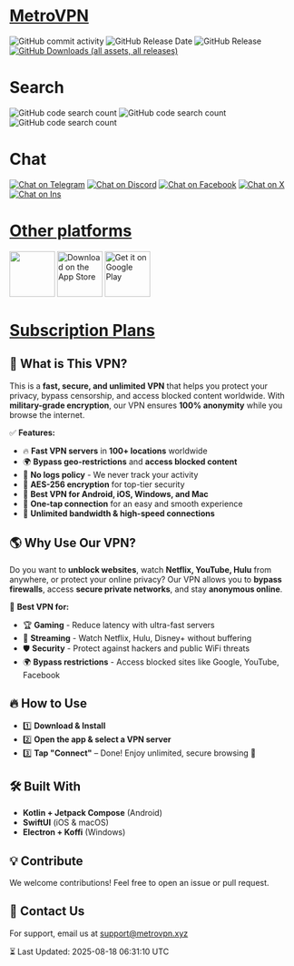 # [MetroVPN](https://metrovpn.net)
![GitHub commit activity](https://img.shields.io/github/commit-activity/m/SAILFISH-PTE-LTD/MetroVPN-Windows?logo=github)
![GitHub Release Date](https://img.shields.io/github/release-date/SAILFISH-PTE-LTD/MetroVPN-Windows?display_date=published_at&logo=github)
![GitHub Release](https://img.shields.io/github/v/release/SAILFISH-PTE-LTD/MetroVPN-Windows?logo=github)
[![GitHub Downloads (all assets, all releases)](https://img.shields.io/github/downloads/SAILFISH-PTE-LTD/MetroVPN-Windows/total?logo=github)](https://github.com/SAILFISH-PTE-LTD/MetroVPN-Windows/releases)

# Search

![GitHub code search count](https://img.shields.io/github/search?query=metrovpn&logo=github)
![GitHub code search count](https://img.shields.io/github/search?query=metro&logo=github)
![GitHub code search count](https://img.shields.io/github/search?query=vpn&logo=github)

# Chat

[![Chat on Telegram](https://img.shields.io/badge/Chat%20on-Telegram-brightgreen.svg?logo=telegram&logoColor=white)](https://t.me/+T8hoAp1EWoE2YTVl)
[![Chat on Discord](https://img.shields.io/badge/Chat%20on-Discord-brightgreen.svg?logo=Discord&logoColor=white)](https://discord.gg/3Vh6RH7fxp)
[![Chat on Facebook](https://img.shields.io/badge/Chat%20on-Facebook-brightgreen.svg?logo=Facebook&logoColor=white)](https://www.facebook.com/profile.php?id=100090232350069)
[![Chat on X](https://img.shields.io/badge/Chat%20on-X-brightgreen.svg?logo=X&logoColor=white)](https://x.com/theMetroVPN)
[![Chat on Ins](https://img.shields.io/badge/Chat%20on-Instagram-brightgreen.svg?logo=instagram&logoColor=white)](https://www.instagram.com/metrovpn)

# [Other platforms](https://metrovpn.app/download?utm_medium=github)
<a href="https://apps.microsoft.com/detail/xp8c6fpmdk4rwh?mode=direct"><img src="https://get.microsoft.com/images/en-us%20dark.svg" height="80" style="display: inline-block; "/></a>
<a href="https://apps.apple.com/us/app/metrovpn-fast-private-vpn/id1593348413?itscg=30200&itsct=apps_box_badge&mttnsubad=1593348413"><img src="https://toolbox.marketingtools.apple.com/api/v2/badges/download-on-the-app-store/black/en-us?releaseDate=1642464000" alt="Download on the App Store" height="80" style="display: inline-block; "/></a>
<a href='https://play.google.com/store/apps/details?id=xyz.security.vpn.android.metro&pcampaignid=pcampaignidMKT-Other-global-all-co-prtnr-py-PartBadge-Mar2515-1'><img alt='Get it on Google Play' src='https://play.google.com/intl/en_us/badges/static/images/badges/en_badge_web_generic.png' height="80" style="display: inline-block; "/></a>

# [Subscription Plans](https://metrovpn.co/payment?utm_medium=github)

## 🚀 What is This VPN?

This is a **fast, secure, and unlimited VPN** that helps you protect your privacy, bypass censorship, and access blocked content worldwide.
With **military-grade encryption**, our VPN ensures **100% anonymity** while you browse the internet.

✅ **Features:**

- 🔥 **Fast VPN servers** in **100+ locations** worldwide
- 🌍 **Bypass geo-restrictions** and **access blocked content**
- 🔐 **No logs policy** - We never track your activity
- 🔑 **AES-256 encryption** for top-tier security
- 📱 **Best VPN for Android, iOS, Windows, and Mac**
- 🚀 **One-tap connection** for an easy and smooth experience
- 🔄 **Unlimited bandwidth & high-speed connections**

## 🌎 Why Use Our VPN?

Do you want to **unblock websites**, watch **Netflix, YouTube, Hulu** from anywhere, or protect your online privacy?
Our VPN allows you to **bypass firewalls**, access **secure private networks**, and stay **anonymous online**.

📌 **Best VPN for:**

- 🏆 **Gaming** - Reduce latency with ultra-fast servers
- 🎥 **Streaming** - Watch Netflix, Hulu, Disney+ without buffering
- 🛡 **Security** - Protect against hackers and public WiFi threats
- 🌍 **Bypass restrictions** - Access blocked sites like Google, YouTube, Facebook

## 🔥 How to Use

- 1️⃣ **Download & Install** 
- 2️⃣ **Open the app & select a VPN server**
- 3️⃣ **Tap "Connect"** – Done! Enjoy unlimited, secure browsing 🚀


## 🛠 Built With

- **Kotlin + Jetpack Compose** (Android)
- **SwiftUI** (iOS & macOS)
- **Electron + Koffi** (Windows)

## 💡 Contribute

We welcome contributions! Feel free to open an issue or pull request.

## 📧 Contact Us

For support, email us at [support@metrovpn.xyz](mailto:support@metrovpn.xyz)


⏳ Last Updated: 2025-08-18 06:31:10 UTC
